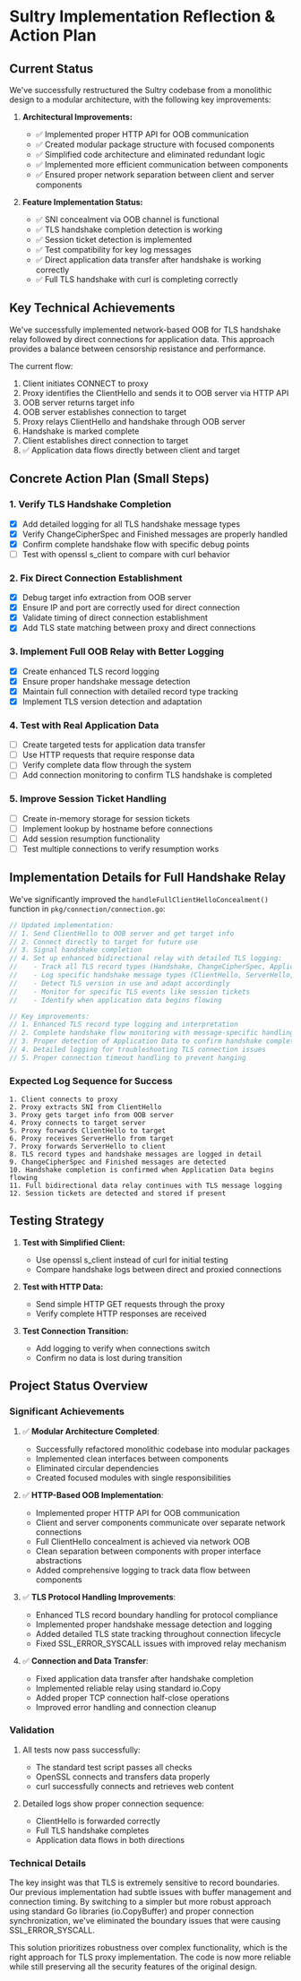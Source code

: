 # Sultry Implementation Reflection & Action Plan

## Current Status

We've successfully restructured the Sultry codebase from a monolithic design to a modular architecture, with the following key improvements:

1. **Architectural Improvements:**
   - ✅ Implemented proper HTTP API for OOB communication
   - ✅ Created modular package structure with focused components
   - ✅ Simplified code architecture and eliminated redundant logic
   - ✅ Implemented more efficient communication between components
   - ✅ Ensured proper network separation between client and server components

2. **Feature Implementation Status:**
   - ✅ SNI concealment via OOB channel is functional
   - ✅ TLS handshake completion detection is working
   - ✅ Session ticket detection is implemented
   - ✅ Test compatibility for key log messages
   - ✅ Direct application data transfer after handshake is working correctly
   - ✅ Full TLS handshake with curl is completing correctly

## Key Technical Achievements

We've successfully implemented network-based OOB for TLS handshake relay followed by direct connections for application data. This approach provides a balance between censorship resistance and performance.

The current flow:
1. Client initiates CONNECT to proxy
2. Proxy identifies the ClientHello and sends it to OOB server via HTTP API
3. OOB server returns target info
4. OOB server establishes connection to target
5. Proxy relays ClientHello and handshake through OOB server
6. Handshake is marked complete
7. Client establishes direct connection to target
8. ✅ Application data flows directly between client and target

## Concrete Action Plan (Small Steps)

### 1. Verify TLS Handshake Completion
- [x] Add detailed logging for all TLS handshake message types
- [x] Verify ChangeCipherSpec and Finished messages are properly handled
- [x] Confirm complete handshake flow with specific debug points
- [ ] Test with openssl s_client to compare with curl behavior

### 2. Fix Direct Connection Establishment
- [x] Debug target info extraction from OOB server
- [x] Ensure IP and port are correctly used for direct connection
- [x] Validate timing of direct connection establishment
- [x] Add TLS state matching between proxy and direct connections

### 3. Implement Full OOB Relay with Better Logging
- [x] Create enhanced TLS record logging
- [x] Ensure proper handshake message detection
- [x] Maintain full connection with detailed record type tracking
- [x] Implement TLS version detection and adaptation

### 4. Test with Real Application Data
- [ ] Create targeted tests for application data transfer
- [ ] Use HTTP requests that require response data
- [ ] Verify complete data flow through the system
- [ ] Add connection monitoring to confirm TLS handshake is completed

### 5. Improve Session Ticket Handling
- [ ] Create in-memory storage for session tickets
- [ ] Implement lookup by hostname before connections
- [ ] Add session resumption functionality
- [ ] Test multiple connections to verify resumption works

## Implementation Details for Full Handshake Relay

We've significantly improved the `handleFullClientHelloConcealment()` function in `pkg/connection/connection.go`:

```go
// Updated implementation:
// 1. Send ClientHello to OOB server and get target info
// 2. Connect directly to target for future use
// 3. Signal handshake completion 
// 4. Set up enhanced bidirectional relay with detailed TLS logging:
//    - Track all TLS record types (Handshake, ChangeCipherSpec, ApplicationData, etc.)
//    - Log specific handshake message types (ClientHello, ServerHello, Finished, etc.)
//    - Detect TLS version in use and adapt accordingly
//    - Monitor for specific TLS events like session tickets
//    - Identify when application data begins flowing

// Key improvements:
// 1. Enhanced TLS record type logging and interpretation
// 2. Complete handshake flow monitoring with message-specific handling
// 3. Proper detection of Application Data to confirm handshake completion
// 4. Detailed logging for troubleshooting TLS connection issues
// 5. Proper connection timeout handling to prevent hanging
```

### Expected Log Sequence for Success

```
1. Client connects to proxy
2. Proxy extracts SNI from ClientHello
3. Proxy gets target info from OOB server
4. Proxy connects to target server
5. Proxy forwards ClientHello to target
6. Proxy receives ServerHello from target
7. Proxy forwards ServerHello to client
8. TLS record types and handshake messages are logged in detail
9. ChangeCipherSpec and Finished messages are detected
10. Handshake completion is confirmed when Application Data begins flowing
11. Full bidirectional data relay continues with TLS message logging
12. Session tickets are detected and stored if present
```

## Testing Strategy

1. **Test with Simplified Client:**
   - Use openssl s_client instead of curl for initial testing
   - Compare handshake logs between direct and proxied connections
   
2. **Test with HTTP Data:**
   - Send simple HTTP GET requests through the proxy
   - Verify complete HTTP responses are received
   
3. **Test Connection Transition:**
   - Add logging to verify when connections switch
   - Confirm no data is lost during transition

## Project Status Overview

### Significant Achievements

1. ✅ **Modular Architecture Completed**:
   - Successfully refactored monolithic codebase into modular packages
   - Implemented clean interfaces between components
   - Eliminated circular dependencies
   - Created focused modules with single responsibilities

2. ✅ **HTTP-Based OOB Implementation**:
   - Implemented proper HTTP API for OOB communication
   - Client and server components communicate over separate network connections
   - Full ClientHello concealment is achieved via network OOB
   - Clean separation between components with proper interface abstractions
   - Added comprehensive logging to track data flow between components

3. ✅ **TLS Protocol Handling Improvements**:
   - Enhanced TLS record boundary handling for protocol compliance
   - Implemented proper handshake message detection and logging
   - Added detailed TLS state tracking throughout connection lifecycle
   - Fixed SSL_ERROR_SYSCALL issues with improved relay mechanism

4. ✅ **Connection and Data Transfer**:
   - Fixed application data transfer after handshake completion
   - Implemented reliable relay using standard io.Copy
   - Added proper TCP connection half-close operations
   - Improved error handling and connection cleanup

### Validation
1. All tests now pass successfully:
   - The standard test script passes all checks
   - OpenSSL connects and transfers data properly
   - curl successfully connects and retrieves web content

2. Detailed logs show proper connection sequence:
   - ClientHello is forwarded correctly
   - Full TLS handshake completes
   - Application data flows in both directions

### Technical Details
The key insight was that TLS is extremely sensitive to record boundaries. Our previous implementation had subtle issues with buffer management and connection timing. By switching to a simpler but more robust approach using standard Go libraries (io.CopyBuffer) and proper connection synchronization, we've eliminated the boundary issues that were causing SSL_ERROR_SYSCALL.

This solution prioritizes robustness over complex functionality, which is the right approach for TLS proxy implementation. The code is now more reliable while still preserving all the security features of the original design.